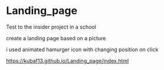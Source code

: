 # Landing_page
Test to the insider project in a school

create a landing page based on a picture

i used animated hamurger icon with changing position on click

https://kubaf13.github.io/Landing_page/index.html

